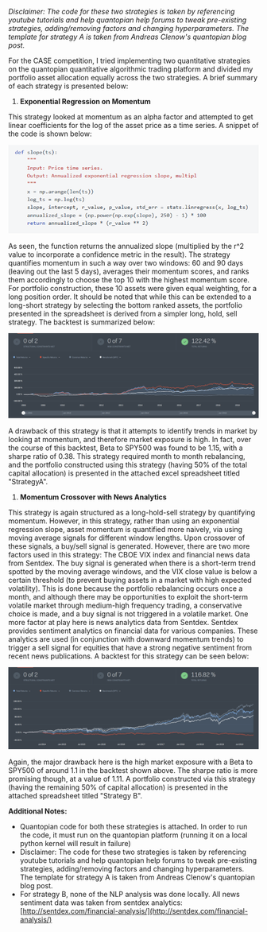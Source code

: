 *Disclaimer: The code for these two strategies is taken by referencing youtube tutorials and help quantopian help forums to tweak pre-existing strategies, adding/removing factors and changing hyperparameters. The template for strategy A is taken from Andreas Clenow's quantopian blog post.*

For the CASE competition, I tried implementing two quantitative strategies on the quantopian quantitative algorithmic trading platform and divided my portfolio asset allocation equally across the two strategies. A brief summary of each strategy is presented below:

1. **Exponential Regression on Momentum**

This strategy looked at momentum as an alpha factor and attempted to get linear coefficients for the log of the asset price as a time series. A snippet of the code is shown below:

![](figa.png)


As seen, the function returns the annualized slope (multiplied by the r^2 value to incorporate a confidence metric in the result). The strategy quantifies momentum in such a way over two windows: 60 and 90 days (leaving out the last 5 days), averages their momentum scores, and ranks them accordingly to choose the top 10 with the highest momentum score. For portfolio construction, these 10 assets were given equal weighting, for a long position order. It should be noted that while this can be extended to a long-short strategy by selecting the bottom ranked assets, the portfolio presented in the spreadsheet is derived from a simpler long, hold, sell strategy. The backtest is summarized below:

![figb](figb.png)


A drawback of this strategy is that it attempts to identify trends in market by looking at momentum, and therefore market exposure is high. In fact, over the course of this backtest, Beta to SPY500 was found to be 1.15, with a sharpe ratio of 0.38. This strategy required month to month rebalancing, and the portfolio constructed using this strategy (having 50% of the total capital allocation) is presented in the attached excel spreadsheet titled &quot;StrategyA&quot;.

1. **Momentum Crossover with News Analytics**

This strategy is again structured as a long-hold-sell strategy by quantifying momentum. However, in this strategy, rather than using an exponential regression slope, asset momentum is quantified more naively, via using moving average signals for different window lengths. Upon crossover of these signals, a buy/sell signal is generated. However, there are two more factors used in this strategy: The CBOE VIX index and financial news data from Sentdex. The buy signal is generated when there is a short-term trend spotted by the moving average windows, and the VIX close value is below a certain threshold (to prevent buying assets in a market with high expected volatility). This is done because the portfolio rebalancing occurs once a month, and although there may be opportunities to exploit the short-term volatile market through medium-high frequency trading, a conservative choice is made, and a buy signal is not triggered in a volatile market. One more factor at play here is news analytics data from Sentdex. Sentdex provides sentiment analytics on financial data for various companies. These analytics are used (in conjunction with downward momentum trends) to trigger a sell signal for equities that have a strong negative sentiment from recent news publications. A backtest for this strategy can be seen below:

![figc](figc.png)


Again, the major drawback here is the high market exposure with a Beta to SPY500 of around 1.1 in the backtest shown above. The sharpe ratio is more promising though, at a value of 1.11. A portfolio constructed via this strategy (having the remaining 50% of capital allocation) is presented in the attached spreadsheet titled &quot;Strategy B&quot;.

**Additional Notes:**

- Quantopian code for both these strategies is attached. In order to run the code, it must run on the quantopian platform (running it on a local python kernel will result in failure)
- Disclaimer: The code for these two strategies is taken by referencing youtube tutorials and help quantopian help forums to tweak pre-existing strategies, adding/removing factors and changing hyperparameters. The template for strategy A is taken from Andreas Clenow&#39;s quantopian blog post.
- For strategy B, none of the NLP analysis was done locally. All news sentiment data was taken from sentdex analytics: [http://sentdex.com/financial-analysis/](http://sentdex.com/financial-analysis/)

